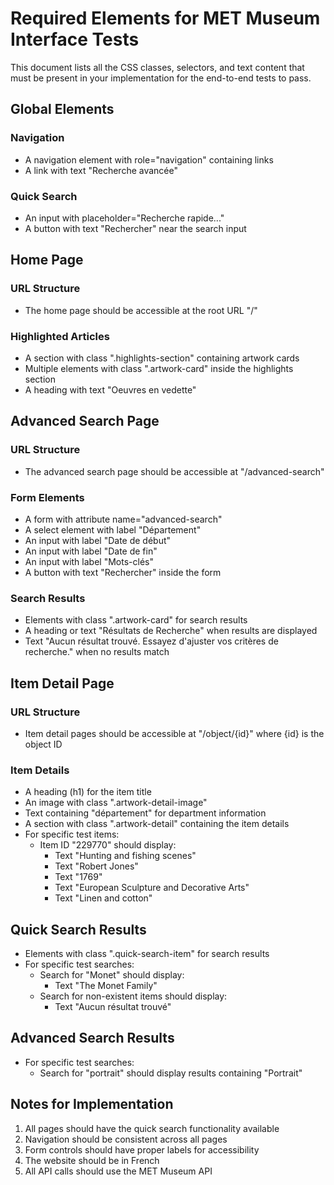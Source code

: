 # Required Elements for MET Museum Interface Tests

This document lists all the CSS classes, selectors, and text content that must be present in your implementation for the end-to-end tests to pass.

## Global Elements

### Navigation
- A navigation element with role="navigation" containing links
- A link with text "Recherche avancée"

### Quick Search
- An input with placeholder="Recherche rapide..."
- A button with text "Rechercher" near the search input

## Home Page

### URL Structure
- The home page should be accessible at the root URL "/"

### Highlighted Articles
- A section with class ".highlights-section" containing artwork cards
- Multiple elements with class ".artwork-card" inside the highlights section
- A heading with text "Oeuvres en vedette"

## Advanced Search Page

### URL Structure
- The advanced search page should be accessible at "/advanced-search"

### Form Elements
- A form with attribute name="advanced-search"
- A select element with label "Département"
- An input with label "Date de début"
- An input with label "Date de fin"
- An input with label "Mots-clés"
- A button with text "Rechercher" inside the form

### Search Results
- Elements with class ".artwork-card" for search results
- A heading or text "Résultats de Recherche" when results are displayed
- Text "Aucun résultat trouvé. Essayez d'ajuster vos critères de recherche." when no results match

## Item Detail Page

### URL Structure
- Item detail pages should be accessible at "/object/{id}" where {id} is the object ID

### Item Details
- A heading (h1) for the item title
- An image with class ".artwork-detail-image"
- Text containing "département" for department information
- A section with class ".artwork-detail" containing the item details
- For specific test items:
  - Item ID "229770" should display:
    - Text "Hunting and fishing scenes"
    - Text "Robert Jones"
    - Text "1769"
    - Text "European Sculpture and Decorative Arts"
    - Text "Linen and cotton"

## Quick Search Results
- Elements with class ".quick-search-item" for search results
- For specific test searches:
  - Search for "Monet" should display:
    - Text "The Monet Family"
  - Search for non-existent items should display:
    - Text "Aucun résultat trouvé"

## Advanced Search Results
- For specific test searches:
  - Search for "portrait" should display results containing "Portrait"

## Notes for Implementation
1. All pages should have the quick search functionality available
2. Navigation should be consistent across all pages
3. Form controls should have proper labels for accessibility
4. The website should be in French
5. All API calls should use the MET Museum API
